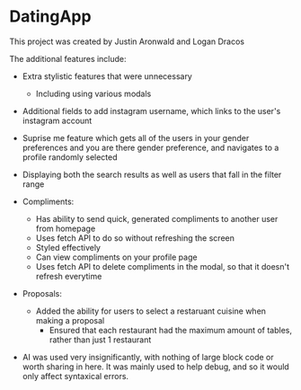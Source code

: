 # DatingApp

This project was created by Justin Aronwald and Logan Dracos

The additional features include:

- Extra stylistic features that were unnecessary
    - Including using various modals
- Additional fields to add instagram username, which links to the user's instagram account
- Suprise me feature which gets all of the users in your gender preferences and you are there gender preference, and  navigates to a profile randomly selected
- Displaying both the search results as well as users that fall in the filter range
- Compliments:
    - Has ability to send quick, generated compliments to another user from homepage
    - Uses fetch API to do so without refreshing the screen
    - Styled effectively
    - Can view compliments on your profile page
    - Uses fetch API to delete compliments in the modal, so that it doesn't refresh everytime
- Proposals:
    - Added the ability for users to select a restaruant cuisine when making a proposal
        - Ensured that each restaurant had the maximum amount of tables, rather than just 1 restaurant


- AI was used very insignificantly, with nothing of large block code or worth sharing in here. It was mainly used to help debug, and so it would only affect syntaxical errors.